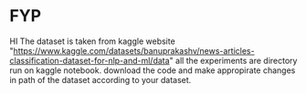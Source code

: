 # FYP
HI
The dataset is taken from kaggle website "https://www.kaggle.com/datasets/banuprakashv/news-articles-classification-dataset-for-nlp-and-ml/data"
all the experiments are directory run on kaggle notebook.
download the code and make appropirate changes in path of the dataset according to your dataset.
